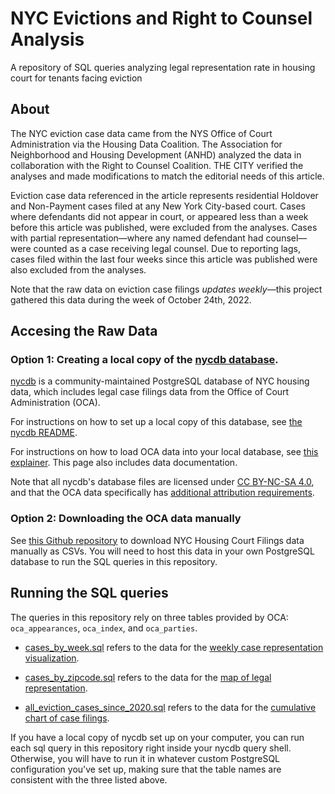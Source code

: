 # NYC Evictions and Right to Counsel Analysis
A repository of SQL queries analyzing legal representation rate in housing court for tenants facing eviction

## About

The NYC eviction case data came from the NYS Office of Court Administration via the Housing Data Coalition. The Association for Neighborhood and Housing Development (ANHD) analyzed the data in collaboration with the Right to Counsel Coalition. THE CITY verified the analyses and made modifications to match the editorial needs of this article. 

Eviction case data referenced in the article represents residential Holdover and Non-Payment cases filed at any New York City-based court. Cases where defendants did not appear in court, or appeared less than a week before this article was published, were excluded from the analyses. Cases with partial representation—where any named defendant had counsel—were counted as a case receiving legal counsel. Due to reporting lags, cases filed within the last four weeks since this article was published were also excluded from the analyses.

Note that the raw data on eviction case filings *updates weekly*—this project gathered this data during the week of October 24th, 2022.

## Accesing the Raw Data

### Option 1: Creating a local copy of the [nycdb database](https://github.com/nycdb/nycdb). 

[nycdb](https://github.com/nycdb/nycdb) is a community-maintained PostgreSQL database of NYC housing data, which includes legal case filings data from the Office of Court Administration (OCA). 

For instructions on how to set up a local copy of this database, see [the nycdb README](https://github.com/nycdb/nycdb/blob/main/src/README.md). 

For instructions on how to load OCA data into your local database, see [this explainer](https://github.com/housing-data-coalition/oca). This page also includes data documentation.

Note that all nycdb's database files are licensed under [CC BY-NC-SA 4.0](https://creativecommons.org/licenses/by-nc-sa/4.0/legalcode), and that the OCA data specifically has [additional attribution requirements](https://github.com/housing-data-coalition/oca/blob/master/README.md).

### Option 2: Downloading the OCA data manually

See [this Github repository](https://github.com/housing-data-coalition/oca) to download NYC Housing Court Filings data manually as CSVs. You will need to host this data in your own PostgreSQL database to run the SQL queries in this repository.

## Running the SQL queries

The queries in this repository rely on three tables provided by OCA: `oca_appearances`, `oca_index`, and `oca_parties`. 

-  [cases_by_week.sql](https://github.com/thecityny/2022_10_tenant-legal-counsel-analysis/blob/main/cases_by_week.sql) refers to the data for the [weekly case representation visualization](https://datawrapper.dwcdn.net/vZPhu/2/).

-  [cases_by_zipcode.sql](https://github.com/thecityny/2022_10_tenant-legal-counsel-analysis/blob/main/cases_by_zipcode.sql) refers to the data for the [map of legal representation](https://datawrapper.dwcdn.net/e734v/5/).

-  [all_eviction_cases_since_2020.sql](https://github.com/thecityny/2022_10_tenant-legal-counsel-analysis/blob/main/all_eviction_cases_since_2020.sql) refers to the data for the [cumulative chart of case filings](https://datawrapper.dwcdn.net/EPbHT/1/). 

If you have a local copy of nycdb set up on your computer, you can run each sql query in this repository right inside your nycdb query shell. Otherwise, you will have to run it in whatever custom PostgreSQL configuration you've set up, making sure that the table names are consistent with the three listed above. 

